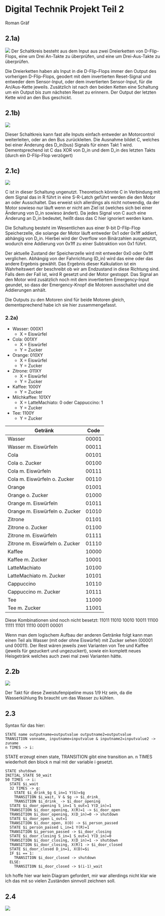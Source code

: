 # Digital Technik Projekt Teil 2

Roman Gräf

## 2.1a)

![](2.1a.png)
Der Schaltkreis besteht aus dem Input aus zwei Dreierketten von D-Flip-Flops, eine um Drei An-Takte zu überprüfen, und eine um Drei-Aus-Takte zu überprüfen.

Die Dreierketten haben als Input in die D-Flip-Flops immer den Output des vorherigen D-Flip-Flops, geodert mit dem invertierten Reset-Signal und entweder dem Sensor-Input, oder dem invertierten Sensor-Input, für die An/Aus-Kette jeweils. Zusätzlich ist nach den beiden Ketten eine Schaltung um ein Output bis zum nächsten Reset zu erinnern. Der Output der letzten Kette wird an den Bus geschickt.

## 2.1b)

![](2.1b.png)

Dieser Schaltkreis kann fast alle Inputs einfach entweder an Motorcontrol weiterleiten, oder an den Bus zurückleiten. Die Ausnahme bildet C, welches bei einer Änderung des D_in(bus) Signals für einen Takt 1 wird. Dementsprechend ist C das XOR von D_in und dem D_in des letzten Takts (durch ein D-Flip-Flop verzögert)

## 2.1c)

![](2.1c.png)

C ist in dieser Schaltung ungenutzt. Theoretisch könnte C in Verbindung mit dem Signal das in R führt in eine S-R-Latch geführt werden die den Motor an oder Ausschaltet. Das erweist sich allerdings als nicht notwendig, da der Motor sowieso nur läuft wenn er nicht am Ziel ist (welches sich bei einer Änderung von D_in sowieso ändert). Da jedes Signal von C auch eine Änderung an D_in bedeutet, heißt dass das C hier ignoriert werden kann.

Die Schaltung besteht im Wesentlichen aus einer 9-bit D-Flip-Flop Speicherzelle, die solange der Motor läuft entweder 0x1 oder 0x1ff addiert, abhängig von D_in. Hierbei wird der Overflow von Binärzahlen ausgenutzt, wodurch eine Addierung von 0x1ff zu einer Subtraktion von 0x1 führt.

Der aktuelle Zustand der Speicherzelle wird mit entweder 0x0 oder 0x1ff verglichen. Abhängig von der Fahrrichtung (D_in) wird das eine oder das andere Ergebnis gewählt. Das Ergebnis dieser Kalkulation ist ein Wahrheitswert der beschreibt ob wir am Endzustand in diese Richtung sind. Falls dem der Fall ist, wird R gesetzt und der Motor gestoppt. Das Signal an den Motor wird zusätzlich noch mit dem invertiertem Emergency-Input geundet, so dass der Emergency-Knopf die Motoren ausschaltet und die Addierungen anhält.

Die Outputs zu den Motoren sind für beide Motoren gleich, dementsprechend habe ich sie hier zusammengefasst.


### 2.2a)

 - Wasser: 000X1
    - X = Eiswürfel
 - Cola: 001XY
    - X = Eiswürfel
    - Y = Zucker
 - Orange: 010XY
    - X = Eiswürfel
    - Y = Zucker
 - Zitrone: 011XY
    - X = Eiswürfel
    - Y = Zucker
 - Kaffee: 1000Y
    - Y = Zucker
 - Milchkaffee: 101XY
    - X = LatteMachiato: 0 oder Cappuccino: 1
    - Y = Zucker
 - Tee: 1100Y
    - Y = Zucker

|Getränk|Code|
|----|----|
|Wasser|00001|
|Wasser m. Eiswürfeln|00011|
|Cola|00101|
|Cola o. Zucker|00100|
|Cola m. Eiswürfeln|00111|
|Cola m. Eiswürfeln o. Zucker|00110|
|Orange|01001|
|Orange o. Zucker|01000|
|Orange m. Eiswürfeln|01011|
|Orange m. Eiswürfeln o. Zucker|01010|
|Zitrone|01101|
|Zitrone o. Zucker|01100|
|Zitrone m. Eiswürfeln|01111|
|Zitrone m. Eiswürfeln o. Zucker|01110|
|Kaffee|10000|
|Kaffee m. Zucker|10001|
|LatteMachiato|10100|
|LatteMachiato m. Zucker|10101|
|Cappuccino|10110|
|Cappuccino m. Zucker|10111|
|Tee|11000|
|Tee m. Zucker|11001|

Diese Kombinationen sind noch nicht besetzt: 11011 11010 10010 10011 11100 11111 11101 11110 00011 00001

Wenn man dem logischem Aufbau der anderen Getränke folgt kann man einen Teil als Wasser (mit oder ohne Eiswürfel) mit Zucker sehen (00001 und 00011). Der Rest wären jeweils zwei Varianten von Tee und Kaffee (jeweils für gezuckert und ungezuckert), sowie ein komplett neues Heisgetränk welches auch zwei mal zwei Varianten hätte.

## 2.2b  


![](2.2b.png)

Der Takt für diese Zweistufenpipeline muss 1/9 Hz sein, da die Wasserkühlung 9s braucht um das Wasser zu kühlen.


## 2.3

Syntax für das hier:
```
STATE name outputname=outputvalue outputname2=outputvalue
TRANSITION vonname, inputname=inputvalue & inputname2=inputvalue2 -> zuname
n TIMES -> i:
```
STATE erzeugt einen state, TRANSITION gibt eine transition an. n TIMES wiederholt den block n mal mit der variable i gesetzt.


```
STATE shutdown
INITIAL_STATE 50_wait
50 TIMES -> i:
  STATE $i_wait
  32 TIMES -> g:
    STATE $i_drink_$g G_in=1 Y(G)=$g
    TRANSITION $i_wait, V & $g -> $i_drink_
    TRANSITION $i_drink_ -> $i_door_opening
  STATE $i_door_opening S_in=1 S_out=1 Y(D_in)=1
  TRANSITION $i_door_opening, X(R)=1 -> $i_door_open
  TRANSITION $i_door_opening, X(D_in)=0 -> shutdown
  STATE $i_door_open L_out=1
  TRANSITION $i_door_open, X(O) -> $i_person_passed
  STATE $i_person_passed L_in=1 Y(R)=1
  TRANSITION $i_person_passed -> $i_door_closing
  STATE $i_door_closing S_in=1 S_out=1 Y(D_in)=0
  TRANSITION $i_door_closing, X(D_in)=1 -> shutdown
  TRANSITION $i_door_closing, X(R)1 -> $i_door_closed
  STATE $i_door_closed D_in=1, X(D)=$i
  IF $i == 1:
    TRANSITION $i_door_closed -> shutdown
  ELSE:
    TRANSITION $i_door_closed -> $(i-1)_wait
```
Ich hoffe hier war kein Diagram gefordert, mir war allerdings nicht klar wie ich das mit so vielen Zuständen sinnvoll zeichnen soll.


## 2.4

![](2.4.png)
